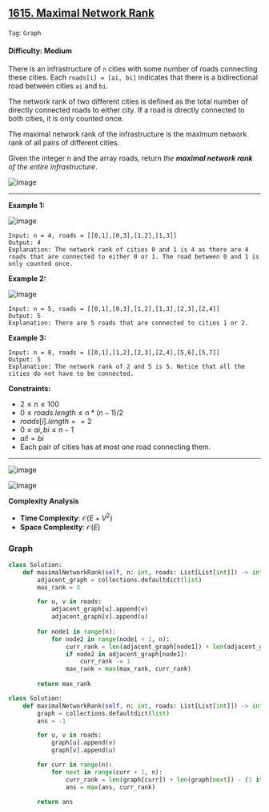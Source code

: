 ## [1615. Maximal Network Rank](https://leetcode.com/problems/maximal-network-rank/)

```Tag```: ```Graph```

#### Difficulty: Medium

There is an infrastructure of ```n``` cities with some number of roads connecting these cities. Each ```roads[i] = [ai, bi]``` indicates that there is a bidirectional road between cities ```ai``` and ```bi```.

The network rank of two different cities is defined as the total number of directly connected roads to either city. If a road is directly connected to both cities, it is only counted once.

The maximal network rank of the infrastructure is the maximum network rank of all pairs of different cities.

Given the integer n and the array roads, return _the __maximal network rank__ of the entire infrastructure_.

![image](https://github.com/quananhle/Python/assets/35042430/81efd047-32ca-467f-8d43-7ad76b0ef20d)

---

__Example 1:__

![image](https://assets.leetcode.com/uploads/2020/09/21/ex1.png)
```
Input: n = 4, roads = [[0,1],[0,3],[1,2],[1,3]]
Output: 4
Explanation: The network rank of cities 0 and 1 is 4 as there are 4 roads that are connected to either 0 or 1. The road between 0 and 1 is only counted once.
```

__Example 2:__

![image](https://assets.leetcode.com/uploads/2020/09/21/ex2.png)
```
Input: n = 5, roads = [[0,1],[0,3],[1,2],[1,3],[2,3],[2,4]]
Output: 5
Explanation: There are 5 roads that are connected to cities 1 or 2.
```

__Example 3:__
```
Input: n = 8, roads = [[0,1],[1,2],[2,3],[2,4],[5,6],[5,7]]
Output: 5
Explanation: The network rank of 2 and 5 is 5. Notice that all the cities do not have to be connected.
```

__Constraints:__

- $2 \le n \le 100$
- $0 \le roads.length \le n * (n - 1) / 2$
- $roads[i].length == 2$
- $0 \le ai, bi \le n-1$
- $ai != bi$
- Each pair of cities has at most one road connecting them.

---

![image](https://leetcode.com/problems/maximal-network-rank/Figures/1615/Slide1.PNG)

![image](https://leetcode.com/problems/maximal-network-rank/Figures/1615/Slide2.PNG)

__Complexity Analysis__

- __Time Complexity__: $\mathcal{O}(E + V^{2})$
- __Space Complexity__: $\mathcal{O}(E)$

### Graph

```Python
class Solution:
    def maximalNetworkRank(self, n: int, roads: List[List[int]]) -> int:
        adjacent_graph = collections.defaultdict(list)
        max_rank = 0

        for u, v in roads:
            adjacent_graph[u].append(v)
            adjacent_graph[v].append(u)
        
        for node1 in range(n):
            for node2 in range(node1 + 1, n):
                curr_rank = len(adjacent_graph[node1]) + len(adjacent_graph[node2])
                if node2 in adjacent_graph[node1]:
                    curr_rank -= 1
                max_rank = max(max_rank, curr_rank)
            
        return max_rank
```

```Python
class Solution:
    def maximalNetworkRank(self, n: int, roads: List[List[int]]) -> int:
        graph = collections.defaultdict(list)
        ans = -1

        for u, v in roads:
            graph[u].append(v)
            graph[v].append(u)

        for curr in range(n):
            for next in range(curr + 1, n):
                curr_rank = len(graph[curr]) + len(graph[next]) - (1 if curr in graph[next] else 0)
                ans = max(ans, curr_rank)
        
        return ans
```
